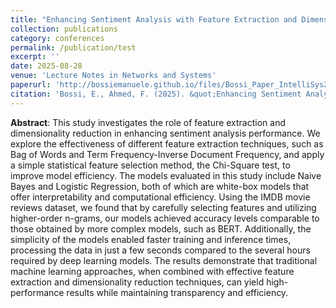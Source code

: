 ```yaml
---
title: "Enhancing Sentiment Analysis with Feature Extraction and Dimensionality Reduction in Traditional Machine Learning Models"
collection: publications
category: conferences
permalink: /publication/test
excerpt: ''
date: 2025-08-28
venue: 'Lecture Notes in Networks and Systems'
paperurl: 'http://bossiemanuele.github.io/files/Bossi_Paper_IntelliSys2025.pdf'
citation: 'Bossi, E., Ahmed, F. (2025). &quot;Enhancing Sentiment Analysis with Feature Extraction and Dimensionality Reduction in Traditional Machine Learning Models.&quot; <i>Lecture Notes in Networks and Systems</i>.'
---
```


**Abstract**: This study investigates the role of feature extraction and dimensionality reduction in enhancing sentiment analysis performance. We explore the effectiveness of different feature extraction techniques, such as Bag of Words and Term Frequency-Inverse Document Frequency, and apply a simple statistical feature selection method, the Chi-Square test, to improve model efficiency. The models evaluated in this study include Naive Bayes and Logistic Regression, both of which are white-box models that offer interpretability and computational efficiency. Using the IMDB movie reviews dataset, we found that by carefully selecting features and utilizing higher-order n-grams, our models achieved accuracy levels comparable to those obtained by more complex models, such as BERT. Additionally, the simplicity of the models enabled faster training and inference times, processing the data in just a few seconds compared to the several hours required by deep learning models. The results demonstrate that traditional machine learning approaches, when combined with effective feature extraction and dimensionality reduction techniques, can yield high-performance results while maintaining transparency and efficiency.
